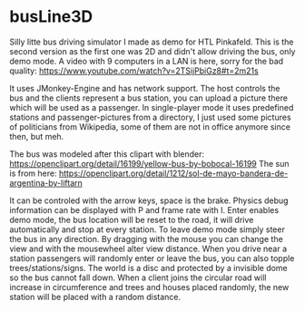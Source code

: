 busLine3D
=========

Silly litte bus driving simulator I made as demo for HTL Pinkafeld. This is the second version as the first one was 2D and didn't allow driving the bus, only demo mode.
A video with 9 computers in a LAN is here, sorry for the bad quality: https://www.youtube.com/watch?v=2TSijPbiGz8#t=2m21s

It uses JMonkey-Engine and has network support.
The host controls the bus and the clients represent a bus station, you can upload a picture there which will be used as a passenger.
In single-player mode it uses predefined stations and passenger-pictures from a directory, I just used some pictures of politicians from Wikipedia, some of them are not in office anymore since then, but meh.

The bus was modeled after this clipart with blender: https://openclipart.org/detail/16199/yellow-bus-by-bobocal-16199
The sun is from here: https://openclipart.org/detail/1212/sol-de-mayo-bandera-de-argentina-by-liftarn

It can be controled with the arrow keys, space is the brake.
Physics debug information can be displayed with P and frame rate with I.
Enter enables demo mode, the bus location will be reset to the road, it will drive automatically and stop at every station. To leave demo mode simply steer the bus in any direction.
By dragging with the mouse you can change the view and with the mousewheel alter view distance.
When you drive near a station passengers will randomly enter or leave the bus, you can also topple trees/stations/signs.
The world is a disc and protected by a invisible dome so the bus cannot fall down.
When a client joins the circular road will increase in circumference and trees and houses placed randomly, the new station will be placed with a random distance.
